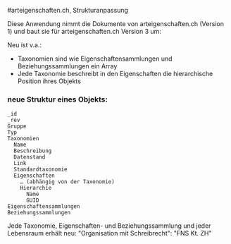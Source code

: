 #arteigenschaften.ch, Strukturanpassung

Diese Anwendung nimmt die Dokumente von arteigenschaften.ch (Version 1) und baut sie für arteigenschaften.ch Version 3 um:

Neu ist v.a.:

- Taxonomien sind wie Eigenschaftensammlungen und Beziehungssammlungen ein Array
- Jede Taxonomie beschreibt in den Eigenschaften die hierarchische Position ihres Objekts

### neue Struktur eines Objekts:

    _id
    _rev
    Gruppe
    Typ
    Taxonomien
      Name
      Beschreibung
      Datenstand
      Link
      Standardtaxonomie
      Eigenschaften
        … (abhängig von der Taxonomie)
        Hierarchie
          Name
          GUID
    Eigenschaftensammlungen
    Beziehungssammlungen

Jede Taxonomie, Eigenschaften- und Beziehungssammlung und jeder Lebensraum erhält neu: "Organisation mit Schreibrecht": "FNS Kt. ZH"